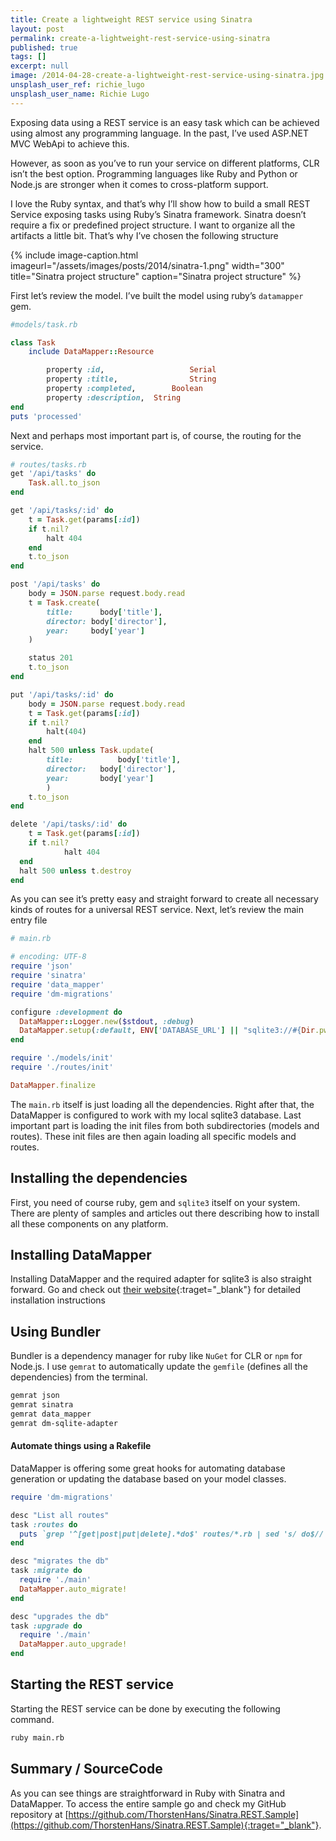 ```yaml
---
title: Create a lightweight REST service using Sinatra
layout: post
permalink: create-a-lightweight-rest-service-using-sinatra
published: true
tags: []
excerpt: null
image: /2014-04-28-create-a-lightweight-rest-service-using-sinatra.jpg
unsplash_user_ref: richie_lugo
unsplash_user_name: Richie Lugo
---
```


Exposing data using a REST service is an easy task which can be achieved using almost any programming language. In the past, I’ve used ASP.NET MVC WebApi to achieve this.

However, as soon as you’ve to run your service on different platforms, CLR isn’t the best option. Programming languages like Ruby and Python or Node.js are stronger when it comes to cross-platform support.

I love the Ruby syntax, and that’s why I’ll show how to build a small REST Service exposing tasks using Ruby’s Sinatra framework. Sinatra doesn’t require a fix or predefined project structure. I want to organize all the artifacts a little bit. That’s why I’ve chosen the following structure

{% include image-caption.html imageurl="/assets/images/posts/2014/sinatra-1.png" width="300"
title="Sinatra project structure" caption="Sinatra project structure" %}

First let’s review the model. I’ve built the model using ruby’s `datamapper` gem.

```ruby
#models/task.rb

class Task
	include DataMapper::Resource

		property :id, 					Serial
		property :title, 				String
		property :completed,		Boolean
		property :description,	String
end	
puts 'processed'

```

Next and perhaps most important part is, of course, the routing for the service.

```ruby
# routes/tasks.rb
get '/api/tasks' do
	Task.all.to_json
end

get '/api/tasks/:id' do
	t = Task.get(params[:id])
	if t.nil?
		halt 404
	end
	t.to_json
end

post '/api/tasks' do
	body = JSON.parse request.body.read
	t = Task.create(
		title: 		body['title'],
		director: body['director'],
		year:     body['year']
	)

	status 201
	t.to_json	
end

put '/api/tasks/:id' do
	body = JSON.parse request.body.read
	t = Task.get(params[:id])
	if t.nil?
		halt(404)
	end
	halt 500 unless Task.update(
		title: 			body['title'],
		director: 	body['director'],
		year:       body['year'] 
		)
	t.to_json
end

delete '/api/tasks/:id' do
	t = Task.get(params[:id])
	if t.nil?
			halt 404
  end
  halt 500 unless t.destroy
end

```

As you can see it’s pretty easy and straight forward to create all necessary kinds of routes for a universal REST service. Next, let’s review the main entry file

```ruby
# main.rb

# encoding: UTF-8
require 'json'
require 'sinatra'
require 'data_mapper'
require 'dm-migrations'

configure :development do
  DataMapper::Logger.new($stdout, :debug)
  DataMapper.setup(:default, ENV['DATABASE_URL'] || "sqlite3://#{Dir.pwd}/development.db")
end 

require './models/init' 
require './routes/init'

DataMapper.finalize

```

The `main.rb` itself is just loading all the dependencies. Right after that, the DataMapper is configured to work with my local sqlite3 database. Last important part is loading the init files from both subdirectories (models and routes). These init files are then again loading all specific models and routes.

## Installing the dependencies

First, you need of course ruby, gem and `sqlite3` itself on your system. There are plenty of samples and articles out there describing how to install all these components on any platform.

## Installing DataMapper

Installing DataMapper and the required adapter for sqlite3 is also straight forward. Go and check out [their website](http://datamapper.org){:traget="_blank"} for detailed installation instructions

## Using Bundler

Bundler is a dependency manager for ruby like `NuGet` for CLR or `npm` for Node.js. I use `gemrat` to automatically update the `gemfile` (defines all the dependencies) from the terminal.

```bash
gemrat json
gemrat sinatra
gemrat data_mapper
gemrat dm-sqlite-adapter

```

#### Automate things using a Rakefile

DataMapper is offering some great hooks for automating database generation or updating the database based on your model classes.

```ruby
require 'dm-migrations'

desc "List all routes"
task :routes do
  puts `grep '^[get|post|put|delete].*do$' routes/*.rb | sed 's/ do$//'`
end

desc "migrates the db"
task :migrate do
  require './main'
  DataMapper.auto_migrate!
end

desc "upgrades the db"
task :upgrade do
  require './main'
  DataMapper.auto_upgrade! 
end

```

## Starting the REST service

Starting the REST service can be done by executing the following command.

```bash
ruby main.rb

```

## Summary / SourceCode

As you can see things are straightforward in Ruby with Sinatra and DataMapper. To access the entire sample go and check my GitHub repository at [https://github.com/ThorstenHans/Sinatra.REST.Sample](https://github.com/ThorstenHans/Sinatra.REST.Sample){:traget="_blank"}.


